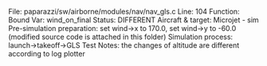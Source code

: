 File: paparazzi/sw/airborne/modules/nav/nav_gls.c
Line: 104
Function: Bound
Var: wind_on_final
Status: DIFFERENT
Aircraft & target: Microjet - sim
Pre-simulation preparation: set wind->x to 170.0, set wind->y to -60.0 (modified source code is attached in this folder)
Simulation process: launch->takeoff->GLS Test
Notes: the changes of altitude are different according to log plotter
